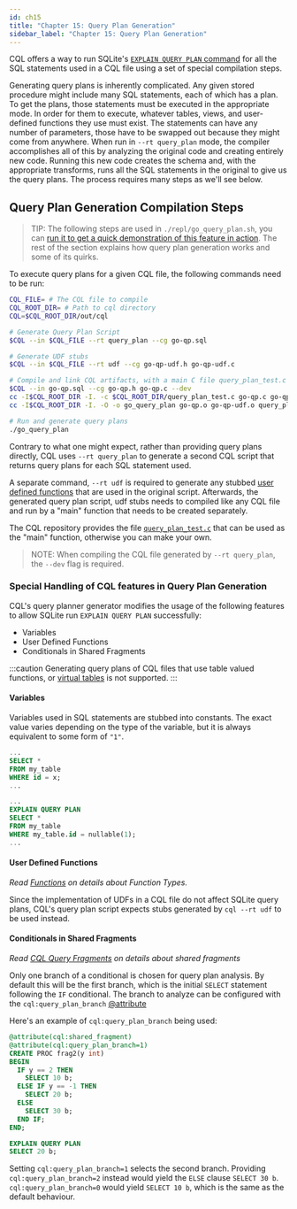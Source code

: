 ```yaml
---
id: ch15
title: "Chapter 15: Query Plan Generation"
sidebar_label: "Chapter 15: Query Plan Generation"
---
```

CQL offers a way to run SQLite's [`EXPLAIN QUERY PLAN` command](https://www.sqlite.org/eqp.html) for all the SQL statements used in a CQL file using a set of special compilation steps.

Generating query plans is inherently complicated. Any given stored procedure might include many SQL statements, each of which has a plan. To get the plans, those statements must be executed in the appropriate mode. In order for them to execute, whatever tables, views, and user-defined functions they use must exist. The statements can have any number of parameters, those have to be swapped out because they might come from anywhere. When run in `--rt query_plan` mode, the compiler accomplishes all of this by analyzing the original code and creating entirely new code. Running this new code creates the schema and, with the appropriate transforms, runs all the SQL statements in the original to give us the query plans. The process requires many steps as we'll see below.

## Query Plan Generation Compilation Steps
>TIP:
>The following steps are used in `./repl/go_query_plan.sh`, you can [run it to get a quick demonstration of this feature in action](../../docs/playground#query-plan-playground).
>The rest of the section explains how query plan generation works and some of its quirks.

To execute query plans for a given CQL file, the following commands need to be run:

```bash
CQL_FILE= # The CQL file to compile
CQL_ROOT_DIR= # Path to cql directory
CQL=$CQL_ROOT_DIR/out/cql

# Generate Query Plan Script
$CQL --in $CQL_FILE --rt query_plan --cg go-qp.sql

# Generate UDF stubs
$CQL --in $CQL_FILE --rt udf --cg go-qp-udf.h go-qp-udf.c

# Compile and link CQL artifacts, with a main C file query_plan_test.c
$CQL --in go-qp.sql --cg go-qp.h go-qp.c --dev
cc -I$CQL_ROOT_DIR -I. -c $CQL_ROOT_DIR/query_plan_test.c go-qp.c go-qp-udf.c
cc -I$CQL_ROOT_DIR -I. -O -o go_query_plan go-qp.o go-qp-udf.o query_plan_test.o $CQL_ROOT_DIR/cqlrt.c -lsqlite3

# Run and generate query plans
./go_query_plan
```

Contrary to what one might expect, rather than providing query plans directly, CQL uses `--rt query_plan` to generate a second CQL script that returns query plans for each SQL statement used.

A separate command, `--rt udf` is required to generate any stubbed [user defined functions](#chapter-8-functions) that are used in the original script. Afterwards, the generated query plan script, udf stubs needs to compiled like any CQL file and run by a "main" function that needs to be created separately.

The CQL repository provides the file [`query_plan_test.c`](../../sources/query_plan_test.c) that can be used as the "main" function, otherwise you can make your own.

>NOTE:
>When compiling the CQL file generated by `--rt query_plan`, the `--dev` flag is required.

### Special Handling of CQL features in Query Plan Generation
CQL's query planner generator modifies the usage of the following features to allow SQLite run `EXPLAIN QUERY PLAN` successfully:

- Variables
- User Defined Functions
- Conditionals in Shared Fragments

:::caution
Generating query plans of CQL files that use table valued functions, or [virtual tables](https://sqlite.org/vtab.html#:~:text=2.-,Table%2Dvalued%20functions,columns%20of%20the%20virtual%20table.) is not supported.
:::

#### Variables
Variables used in SQL statements are stubbed into constants. The exact value varies depending on the type of the variable, but it is always equivalent to some form of `"1"`.

```sql title="original.sql"
...
SELECT *
FROM my_table
WHERE id = x;
...
```

```sql title="query_plan.sql"
...
EXPLAIN QUERY PLAN
SELECT *
FROM my_table
WHERE my_table.id = nullable(1);
...
```

#### User Defined Functions
_Read [Functions](#chapter-8-functions) on details about Function Types._

Since the implementation of UDFs in a CQL file do not affect SQLite query plans, CQL's query plan script expects stubs generated by `cql --rt udf` to be used instead.

#### Conditionals in Shared Fragments
_Read [CQL Query Fragments](#chapter-14-cql-shared-fragments) on details about shared fragments_

Only one branch of a conditional is chosen for query plan analysis. By default this will be the first branch, which is the initial `SELECT` statement following the `IF` conditional.
The branch to analyze can be configured with the `cql:query_plan_branch` [@attribute](#appendix-3-control-directives)

Here's an example of `cql:query_plan_branch` being used:

```sql title="original.sql"
@attribute(cql:shared_fragment)
@attribute(cql:query_plan_branch=1)
CREATE PROC frag2(y int)
BEGIN
  IF y == 2 THEN
    SELECT 10 b;
  ELSE IF y == -1 THEN
    SELECT 20 b;
  ELSE
    SELECT 30 b;
  END IF;
END;
```

```sql title="query_plan.sql"
EXPLAIN QUERY PLAN
SELECT 20 b;
```

Setting `cql:query_plan_branch=1` selects the second branch. Providing `cql:query_plan_branch=2` instead would yield the `ELSE` clause `SELECT 30 b`. `cql:query_plan_branch=0` would yield `SELECT 10 b`, which is the same as the default behaviour.
